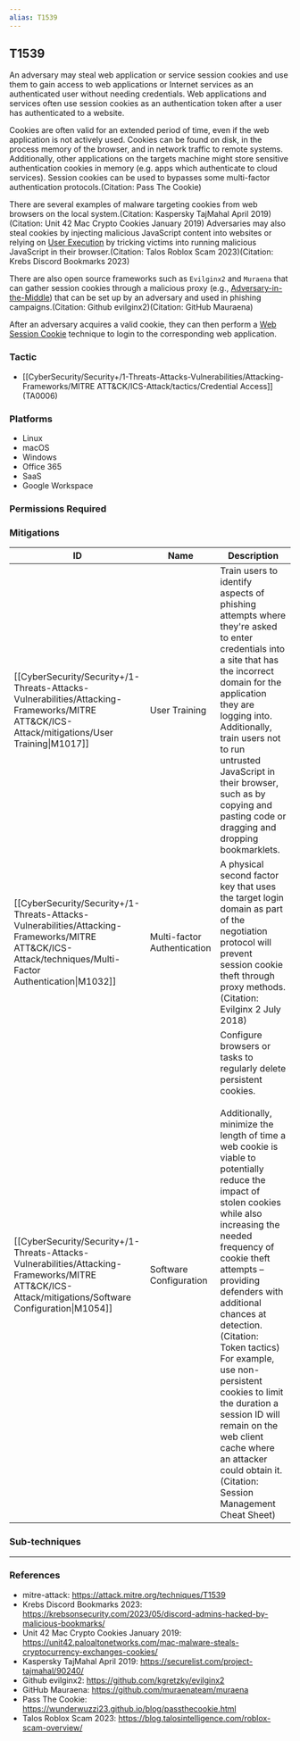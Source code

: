 ```yaml
---
alias: T1539
---
```


## T1539

An adversary may steal web application or service session cookies and use them to gain access to web applications or Internet services as an authenticated user without needing credentials. Web applications and services often use session cookies as an authentication token after a user has authenticated to a website.

Cookies are often valid for an extended period of time, even if the web application is not actively used. Cookies can be found on disk, in the process memory of the browser, and in network traffic to remote systems. Additionally, other applications on the targets machine might store sensitive authentication cookies in memory (e.g. apps which authenticate to cloud services). Session cookies can be used to bypasses some multi-factor authentication protocols.(Citation: Pass The Cookie)

There are several examples of malware targeting cookies from web browsers on the local system.(Citation: Kaspersky TajMahal April 2019)(Citation: Unit 42 Mac Crypto Cookies January 2019) Adversaries may also steal cookies by injecting malicious JavaScript content into websites or relying on [User Execution](https://attack.mitre.org/techniques/T1204) by tricking victims into running malicious JavaScript in their browser.(Citation: Talos Roblox Scam 2023)(Citation: Krebs Discord Bookmarks 2023)

There are also open source frameworks such as `Evilginx2` and `Muraena` that can gather session cookies through a malicious proxy (e.g., [Adversary-in-the-Middle](https://attack.mitre.org/techniques/T1557)) that can be set up by an adversary and used in phishing campaigns.(Citation: Github evilginx2)(Citation: GitHub Mauraena)

After an adversary acquires a valid cookie, they can then perform a [Web Session Cookie](https://attack.mitre.org/techniques/T1550/004) technique to login to the corresponding web application.


### Tactic
- [[CyberSecurity/Security+/1-Threats-Attacks-Vulnerabilities/Attacking-Frameworks/MITRE ATT&CK/ICS-Attack/tactics/Credential Access]] (TA0006)

### Platforms
- Linux
- macOS
- Windows
- Office 365
- SaaS
- Google Workspace

### Permissions Required

### Mitigations

| ID | Name | Description |
| --- | --- | --- |
| [[CyberSecurity/Security+/1-Threats-Attacks-Vulnerabilities/Attacking-Frameworks/MITRE ATT&CK/ICS-Attack/mitigations/User Training\|M1017]] | User Training | Train users to identify aspects of phishing attempts where they're asked to enter credentials into a site that has the incorrect domain for the application they are logging into. Additionally, train users not to run untrusted JavaScript in their browser, such as by copying and pasting code or dragging and dropping bookmarklets. |
| [[CyberSecurity/Security+/1-Threats-Attacks-Vulnerabilities/Attacking-Frameworks/MITRE ATT&CK/ICS-Attack/techniques/Multi-Factor Authentication\|M1032]] | Multi-factor Authentication | A physical second factor key that uses the target login domain as part of the negotiation protocol will prevent session cookie theft through proxy methods.(Citation: Evilginx 2 July 2018) |
| [[CyberSecurity/Security+/1-Threats-Attacks-Vulnerabilities/Attacking-Frameworks/MITRE ATT&CK/ICS-Attack/mitigations/Software Configuration\|M1054]] | Software Configuration | Configure browsers or tasks to regularly delete persistent cookies.<br /><br />Additionally, minimize the length of time a web cookie is viable to potentially reduce the impact of stolen cookies while also increasing the needed frequency of cookie theft attempts – providing defenders with additional chances at detection.(Citation: Token tactics) For example, use non-persistent cookies to limit the duration a session ID will remain on the web client cache where an attacker could obtain it.(Citation: Session Management Cheat Sheet) |

### Sub-techniques


---
### References

- mitre-attack: https://attack.mitre.org/techniques/T1539
- Krebs Discord Bookmarks 2023: https://krebsonsecurity.com/2023/05/discord-admins-hacked-by-malicious-bookmarks/
- Unit 42 Mac Crypto Cookies January 2019: https://unit42.paloaltonetworks.com/mac-malware-steals-cryptocurrency-exchanges-cookies/
- Kaspersky TajMahal April 2019: https://securelist.com/project-tajmahal/90240/
- Github evilginx2: https://github.com/kgretzky/evilginx2
- GitHub Mauraena: https://github.com/muraenateam/muraena
- Pass The Cookie: https://wunderwuzzi23.github.io/blog/passthecookie.html
- Talos Roblox Scam 2023: https://blog.talosintelligence.com/roblox-scam-overview/
